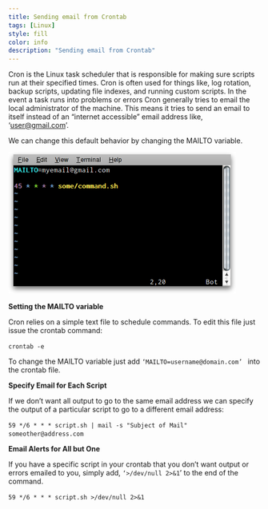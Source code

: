 ```yaml
---
title: Sending email from Crontab
tags: [Linux]
style: fill
color: info
description: "Sending email from Crontab"
---
```


Cron is the Linux task scheduler that is responsible for making sure scripts run at their specified times. Cron is often used for things like, log rotation, backup scripts, updating file indexes, and running custom scripts. In the event a task runs into problems or errors Cron generally tries to email the local administrator of the machine. This means it tries to send an email to itself instead of an “internet accessible” email address like, ‘user@gmail.com’.

We can change this default behavior by changing the MAILTO variable.

[![](https://raw.githubusercontent.com/dhamodharanrk/examples/master/blog_files/mailto-cron.png)](https://raw.githubusercontent.com/dhamodharanrk/examples/master/blog_files/mailto-cron.png)

**Setting the MAILTO variable**

Cron relies on a simple text file to schedule commands. To edit this file just issue the crontab command:

`crontab -e`

To change the MAILTO variable just add `‘MAILTO=username@domain.com’ ` into the crontab file.

**Specify Email for Each Script**

If we don’t want all output to go to the same email address we can specify the output of a particular script to go to a different email address:

`59 */6 * * * script.sh | mail -s "Subject of Mail" someother@address.com`

**Email Alerts for All but One**

If you have a specific script in your crontab that you don’t want output or errors emailed to you, simply add, `‘>/dev/null 2>&1`’ to the end of the command.

`59 */6 * * * script.sh >/dev/null 2>&1`
